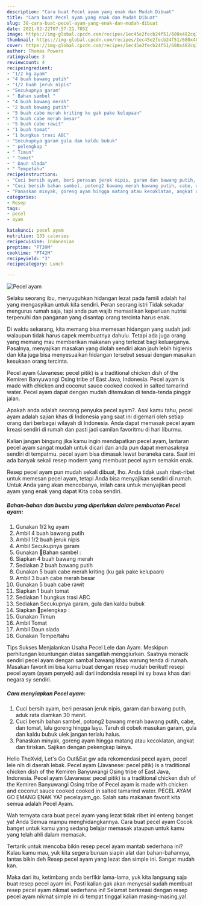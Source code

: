```yaml
---
description: "Cara buat Pecel ayam yang enak dan Mudah Dibuat"
title: "Cara buat Pecel ayam yang enak dan Mudah Dibuat"
slug: 38-cara-buat-pecel-ayam-yang-enak-dan-mudah-dibuat
date: 2021-02-22T07:57:21.785Z
image: https://img-global.cpcdn.com/recipes/1ec45e2fecb24f51/680x482cq70/pecel-ayam-foto-resep-utama.jpg
thumbnail: https://img-global.cpcdn.com/recipes/1ec45e2fecb24f51/680x482cq70/pecel-ayam-foto-resep-utama.jpg
cover: https://img-global.cpcdn.com/recipes/1ec45e2fecb24f51/680x482cq70/pecel-ayam-foto-resep-utama.jpg
author: Thomas Powers
ratingvalue: 3
reviewcount: 4
recipeingredient:
- "1/2 kg ayam"
- "4 buah bawang putih"
- "1/2 buah jeruk nipis"
- "Secukupnya garam"
- " Bahan sambel "
- "4 buah bawang merah"
- "2 buah bawang putih"
- "5 buah cabe merah kriting ku gak pake kelupaan"
- "3 buah cabe merah besar"
- "5 buah cabe rawit"
- "1 buah tomat"
- "1 bungkus trasi ABC"
- "Secukupnya garam gula dan kaldu bubuk"
- " pelengkap "
- " Timun"
- " Tomat"
- " Daun slada"
- " Tempetahu"
recipeinstructions:
- "Cuci bersih ayam, beri perasan jeruk nipis, garam dan bawang putih, aduk rata diamkan 30 menit."
- "Cuci bersih bahan sambel, potong2 bawang merah bawang putih, cabe, dan tomat, lalu goreng hingga layu. Taruh di cobek masukan garam, gula dan kaldu bubuk ulek jangan terlalu halus."
- "Panaskan minyak, goreng ayam hingga matang atau kecoklatan, angkat dan tiriskan. Sajikan dengan pekengkap lainya."
categories:
- Resep
tags:
- pecel
- ayam

katakunci: pecel ayam 
nutrition: 133 calories
recipecuisine: Indonesian
preptime: "PT39M"
cooktime: "PT42M"
recipeyield: "3"
recipecategory: Lunch

---
```



![Pecel ayam](https://img-global.cpcdn.com/recipes/1ec45e2fecb24f51/680x482cq70/pecel-ayam-foto-resep-utama.jpg)

Selaku seorang ibu, menyuguhkan hidangan lezat pada famili adalah hal yang mengasyikan untuk kita sendiri. Peran seorang istri Tidak sekadar mengurus rumah saja, tapi anda pun wajib memastikan keperluan nutrisi terpenuhi dan panganan yang disantap orang tercinta harus enak.

Di waktu  sekarang, kita memang bisa memesan hidangan yang sudah jadi walaupun tidak harus capek membuatnya dahulu. Tetapi ada juga orang yang memang mau memberikan makanan yang terlezat bagi keluarganya. Pasalnya, menyajikan masakan yang diolah sendiri akan jauh lebih higienis dan kita juga bisa menyesuaikan hidangan tersebut sesuai dengan masakan kesukaan orang tercinta. 

Pecel ayam (Javanese: pecel pitik) is a traditional chicken dish of the Kemiren Banyuwangi Osing tribe of East Java, Indonesia. Pecel ayam is made with chicken and coconut sauce cooked cooked in salted tamarind water. Pecel ayam dapat dengan mudah ditemukan di tenda-tenda pinggir jalan.

Apakah anda adalah seorang penyuka pecel ayam?. Asal kamu tahu, pecel ayam adalah sajian khas di Indonesia yang saat ini digemari oleh setiap orang dari berbagai wilayah di Indonesia. Anda dapat memasak pecel ayam kreasi sendiri di rumah dan pasti jadi camilan favoritmu di hari liburmu.

Kalian jangan bingung jika kamu ingin mendapatkan pecel ayam, lantaran pecel ayam sangat mudah untuk dicari dan anda pun dapat memasaknya sendiri di tempatmu. pecel ayam bisa dimasak lewat beraneka cara. Saat ini ada banyak sekali resep modern yang membuat pecel ayam semakin enak.

Resep pecel ayam pun mudah sekali dibuat, lho. Anda tidak usah ribet-ribet untuk memesan pecel ayam, tetapi Anda bisa menyajikan sendiri di rumah. Untuk Anda yang akan mencobanya, inilah cara untuk menyajikan pecel ayam yang enak yang dapat Kita coba sendiri.

<!--inarticleads1-->

##### Bahan-bahan dan bumbu yang diperlukan dalam pembuatan Pecel ayam:

1. Gunakan 1/2 kg ayam
1. Ambil 4 buah bawang putih
1. Ambil 1/2 buah jeruk nipis
1. Ambil Secukupnya garam
1. Gunakan  📍Bahan sambel :
1. Siapkan 4 buah bawang merah
1. Sediakan 2 buah bawang putih
1. Gunakan 5 buah cabe merah kriting (ku gak pake kelupaan)
1. Ambil 3 buah cabe merah besar
1. Gunakan 5 buah cabe rawit
1. Siapkan 1 buah tomat
1. Sediakan 1 bungkus trasi ABC
1. Sediakan Secukupnya garam, gula dan kaldu bubuk
1. Siapkan  📍pelengkap :
1. Gunakan  Timun
1. Ambil  Tomat
1. Ambil  Daun slada
1. Gunakan  Tempe/tahu


Tips Sukses Menjalankan Usaha Pecel Lele dan Ayam. Meskipun perhitungan keuntungan diatas sangatlah menggiurkan. Saatnya meracik sendiri pecel ayam dengan sambal bawang khas warung tenda di rumah. Masakan favorit ini bisa kamu buat dengan resep mudah berikut! resepi pecel ayam (ayam penyek) asli dari indondsia resepi ini sy bawa khas dari negara sy sendiri. 

<!--inarticleads2-->

##### Cara menyiapkan Pecel ayam:

1. Cuci bersih ayam, beri perasan jeruk nipis, garam dan bawang putih, aduk rata diamkan 30 menit.
1. Cuci bersih bahan sambel, potong2 bawang merah bawang putih, cabe, dan tomat, lalu goreng hingga layu. Taruh di cobek masukan garam, gula dan kaldu bubuk ulek jangan terlalu halus.
1. Panaskan minyak, goreng ayam hingga matang atau kecoklatan, angkat dan tiriskan. Sajikan dengan pekengkap lainya.


Hello TheXvid, Let&#39;s Go Out&amp;Eat gw ada rekomendasi pecel ayam, pecel lele nih di daerah lebak. Pecel ayam (Javanese: pecel pitik) is a traditional chicken dish of the Kemiren Banyuwangi Osing tribe of East Java, Indonesia. Pecel ayam (Javanese: pecel pitik) is a traditional chicken dish of the Kemiren Banyuwangi Osing tribe of Pecel ayam is made with chicken and coconut sauce cooked cooked in salted tamarind water. PECEL AYAM GO EMANG ENAK YA? pecelayam_go. Salah satu makanan favorit kita semua adalah Pecel Ayam. 

Wah ternyata cara buat pecel ayam yang lezat tidak ribet ini enteng banget ya! Anda Semua mampu menghidangkannya. Cara buat pecel ayam Cocok banget untuk kamu yang sedang belajar memasak ataupun untuk kamu yang telah ahli dalam memasak.

Tertarik untuk mencoba bikin resep pecel ayam mantab sederhana ini? Kalau kamu mau, yuk kita segera buruan siapin alat dan bahan-bahannya, lantas bikin deh Resep pecel ayam yang lezat dan simple ini. Sangat mudah kan. 

Maka dari itu, ketimbang anda berfikir lama-lama, yuk kita langsung saja buat resep pecel ayam ini. Pasti kalian gak akan menyesal sudah membuat resep pecel ayam nikmat sederhana ini! Selamat berkreasi dengan resep pecel ayam nikmat simple ini di tempat tinggal kalian masing-masing,ya!.

